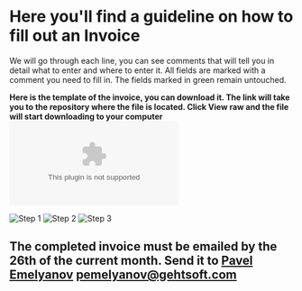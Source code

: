 # Here you'll find a guideline on how to fill out an Invoice

We will go through each line, you can see comments that will tell you in detail what to enter and where to enter it. 
All fields are marked with a comment you need to fill in. 
The fields marked in green remain untouched.

**Here is the template of the invoice, you can download it. The link will take you to the repository where the file is located. Click View raw and the file will start downloading to your computer**
![Invoice](https://github.com/gehtsoft-usa/forimages/blob/main/Invoice%20Template.docx)
>
![Step 1](https://github.com/gehtsoft-usa/forimages/blob/main/invoice1.PNG)
![Step 2](https://github.com/gehtsoft-usa/forimages/blob/main/11111.PNG)
![Step 3](https://github.com/gehtsoft-usa/forimages/blob/main/222222.PNG)

>
## The completed invoice must be emailed by the 26th of the current month. Send it to [Pavel Emelyanov](mailto:pemelyanov@gehtsoft.com) pemelyanov@gehtsoft.com

